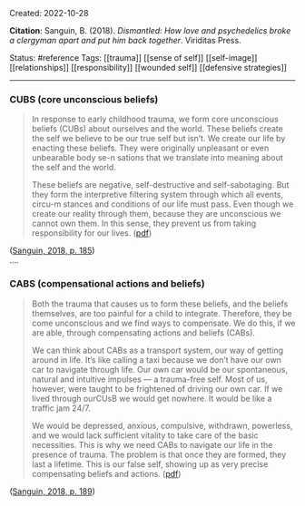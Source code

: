 Created: 2022-10-28

**Citation**: Sanguin, B. (2018). _Dismantled: How love and psychedelics broke a clergyman apart and put him back together_. Viriditas Press.

Status: #reference 
Tags: [[trauma]] [[sense of self]] [[self-image]] [[relationships]] [[responsibility]] [[wounded self]] [[defensive strategies]]


*****


### CUBS (core unconscious beliefs)

> In response to early childhood trauma, we form core unconscious beliefs (CUBs) about ourselves and the world. These beliefs create the self we believe to be our true self but isn’t. We create our life by enacting these beliefs. They were originally unpleasant or even unbearable body se-n sations that we translate into meaning about the self and the world. 
> 
> These beliefs are negative, self-destructive and self-sabotaging. But they form the interpretive filtering system through which all events, circu-m stances and conditions of our life must pass. Even though we create our reality through them, because they are unconscious we cannot own them. In this sense, they prevent us from taking responsibility for our lives. ([pdf](zotero://open-pdf/library/items/9CCMYMVV?page=193&annotation=VB3Z56BR))

([Sanguin, 2018, p. 185](zotero://select/library/items/H893PYQ7))  
....  

### CABS (compensational actions and beliefs)

> Both the trauma that causes us to form these beliefs, and the beliefs themselves, are too painful for a child to integrate. Therefore, they be come unconscious and we find ways to compensate. We do this, if we are able, through compensating actions and beliefs (CABs). 
> 
> We can think about CABs as a transport system, our way of getting around in life. It’s like calling a taxi because we don’t have our own car to navigate through life. Our own car would be our spontaneous, natural and intuitive impulses — a trauma-free self. Most of us, however, were taught to be frightened of driving our own car. If we lived through ourCUsB we would get nowhere. It would be like a traffic jam 24/7. 
> 
> We would be depressed, anxious, compulsive, withdrawn, powerless, and we would lack sufficient vitality to take care of the basic necessities. This is why we need CABs to navigate our life in the presence of trauma. The problem is that once they are formed, they last a lifetime. This is our false self, showing up as very precise compensating beliefs and actions. ([pdf](zotero://open-pdf/library/items/9CCMYMVV?page=197&annotation=TT2LBY4L))

([Sanguin, 2018, p. 189](zotero://select/library/items/H893PYQ7))

